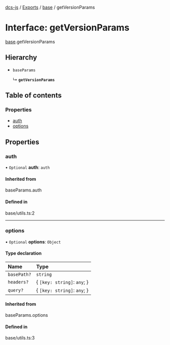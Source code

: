 [dcs-js](../README.md) / [Exports](../modules.md) / [base](../modules/base.md) / getVersionParams

# Interface: getVersionParams

[base](../modules/base.md).getVersionParams

## Hierarchy

- `baseParams`

  ↳ **`getVersionParams`**

## Table of contents

### Properties

- [auth](base.getVersionParams.md#auth)
- [options](base.getVersionParams.md#options)

## Properties

### <a id="auth" name="auth"></a> auth

• `Optional` **auth**: `auth`

#### Inherited from

baseParams.auth

#### Defined in

base/utils.ts:2

___

### <a id="options" name="options"></a> options

• `Optional` **options**: `Object`

#### Type declaration

| Name | Type |
| :------ | :------ |
| `basePath?` | `string` |
| `headers?` | { `[key: string]`: `any`;  } |
| `query?` | { `[key: string]`: `any`;  } |

#### Inherited from

baseParams.options

#### Defined in

base/utils.ts:3
